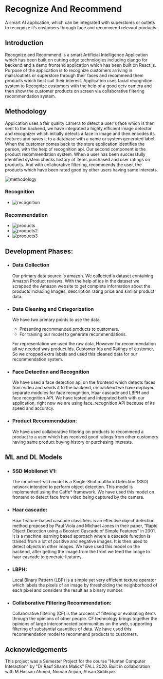 # Recognize And Recommend

A smart AI application, which can be integrated with superstores or outlets to recognize it’s customers through face and recommend relevant products.

## Introduction

Recognize and Recommend is a smart Artificial Intelligence Application which has been built on cutting edge technologies including django for backend and a demo frontend application which has been built on React.js. Purpose of the application is to recognize customers arriving in malls/outlets or superstore through their faces and recommend them products which best suit their interest. Application uses facial recognition system to Recognize customers with the help of a good cctv camera and then show the customer products on screen via collaborative filtering recommendation system.



## Methodology
Application uses a fair quality camera to detect a user's face which is then sent to the backend, we have integrated a highly efficient image detector and recognizer which initially detects a face in image and then encodes its features and saves it to a database with a name or system generated label. When the customer comes back to the store application identifies the person, with the help of recognition api.
	Our second component is the product recommendation system. When a user has been successfully identified system checks history of items purchased and user ratings on products. And with collaborative filtering, recommends the user, the products which have been rated good by other users having same interests.


![methodology](public/image8.png)

### Recognition
- ![recognition](public/image2.png)

### Recommendation
- ![products](public/image1.png)
- ![products2](public/image5.png)
- ![products3](public/image6.png)



## Development Phases:
    
- ### Data Collection
    Our primary data source is amazon. We collected a dataset containing Amazon Product reviews. With the help of ids in the dataset we scrapped the Amazon website to get complete information about the products including Images, description rating price and similar product data.

- ### Data Cleaning and Categorization
    We have two primary points to use the data
    - Presenting recommended products to customers.
    - For training our model to generate recommendations.
    
    For representation we used the raw data, However for recommendation all we needed was product Ids, Customer Ids and Ratings of customer. So we dropped extra labels and used this cleaned data for our recommendation system.

- ### Face Detection and Recognition
    We have used a face detection api on the frontend which detects faces from video and sends it to the backend, on backend we have deployed separate modules for face recognition, Haar cascade and LBPH and face recognition API. We have tested and integrated both with our application, right now we are using face_recognition API because of its speed and accuracy.

- ### Product Recommendation:
    We have used collaborative filtering on products to recommend a product to a user which has received good ratings from other customers having same product buying history or purchasing interests.

## ML and DL Models
    
- ### SSD Mobilenet V1:
    The mobilenet-ssd model is a Single-Shot multibox Detection (SSD) network intended to perform object detection. This model is implemented using the Caffe* framework. We have used this model on frontend to detect face from video being captured by the camera.


- ### Haar cascade:
    Haar feature-based cascade classifiers is an effective object detection method proposed by Paul Viola and Michael Jones in their paper, “Rapid Object Detection using a Boosted Cascade of Simple Features” in 2001. It is a machine learning based approach where a cascade function is trained from a lot of positive and negative images. It is then used to detect objects in other images.
	We have used this model on the backend, after getting the image from the front we feed the image to haar cascade to generate features.

- ### LBPH:
    Local Binary Pattern (LBP) is a simple yet very efficient texture operator which labels the pixels of an image by thresholding the neighborhood of each pixel and considers the result as a binary number. 

- ### Collaborative Filtering Recommendation: 
    Collaborative filtering (CF) is the process of filtering or evaluating items through the opinions of other people. CF technology brings together the opinions of large interconnected communities on the web, supporting filtering of substantial quantities of data. We have used this recommendation model to recommend products to customers.

## Acknowledgements
This project was a Semester Project for the course "Human Computer Interaction" by "Dr Rauf Shams Malick" FALL 2020.
Built in collaboration with M.Hassan Ahmed, Noman Anjum, Ahsan Siddique.
